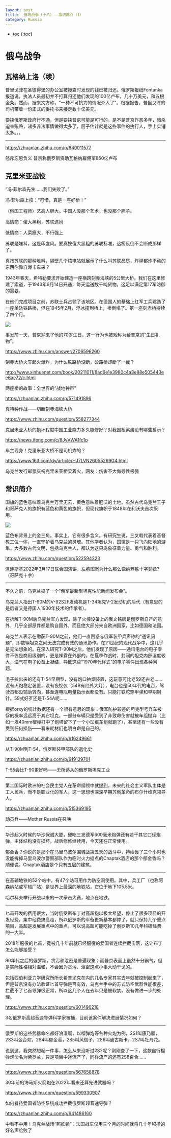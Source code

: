 ```yaml
---
layout: post
title:  俄乌战争（十八）——常识简介（1）
category: Russia 
---
```


* toc
{:toc}

# 俄乌战争

## 瓦格纳上洛（续）

普里戈津在圣彼得堡的办公室被搜查时发现的钱已被归还。俄罗斯报纸Fontanka报道说，执法人员最初并不打算归还他们发现的100亿卢布，几十万美元，和五根金条。然而，据来文方称，"一种不可抗力的情况介入了"。根据报告，普里戈津的司机带着一份正式的委托书来接走数十亿美元。

要挟俄罗斯政府行不通，但是要挟普京可能是可行的。是不是普京作恶多年，暗杀迫害贿赂，诸多非法事情做得太多了，厨子估计就是这些事件的执行人，手上实锤太多。。。

---

https://zhuanlan.zhihu.com/p/640011577

怒斥忘恩负义 普京称俄罗斯资助瓦格纳雇佣军860亿卢布

## 克里米亚战役

“冯·菲尔森先生……我们失败了。”

冯·菲尔森上校：“可惜，真是一座好桥！”

（俄国工程师）艺高人胆大。中国人没那个艺术，也没那个胆子。

高情商：傻大黑粗，苏联遗风

低情商：人菜瘾大，不行强上

苏联是堆料，这是印度风。要真按傻大黑粗的苏联标准，这桥反倒不会断成那样了。

真按苏联的那种堆料，隔壁几个核电站就展示了什么叫苏联品质，炸弹都炸不动的东西你靠自爆卡车来？

1943年春天，希特勒要求开始建造一座横跨刻赤海峡的5公里大桥。我们在这里修建了索道，于1943年6月14日开通，每天运送数千吨货物。这足以满足第17军防御的需要。

在他们完成项目之前，苏联士兵占领了该地区。在德国人的基础上红军工兵建造了一座单轨铁路桥，但在1945年2月，浮冰撞到桥上，桥倒塌了。第一座刻赤桥持续了四个月。

![](/images/img5/bridge.jpg)

事发前一天，普京迎来了他的70岁生日，这一行为也被戏称为给普京的“生日礼物”。

https://www.zhihu.com/answer/2706596260

刻赤大桥火车起火爆炸，为什么铁路桥没断，公路桥却断了一截？

http://www.xinhuanet.com/book/20211011/8ad6e1e3980c4a3e88e505443ee6ae72/c.html

两座桥的故事：全世界的“战地钟声”

https://zhuanlan.zhihu.com/p/571491896

真特种作战——切断刻赤海峡大桥

https://www.zhihu.com/question/558277344

克里米亚大桥的损坏程度中国工业能力多久能修好？对我国桥梁建设有哪些启示？

https://news.ifeng.com/c/8JyVWA1fc1p

车主现身！克里米亚大桥不是司机炸的？

https://www.163.com/dy/article/HJ7LVN26055269G4.html

乌克兰发行邮票庆祝克里米亚桥梁着火，网友：伤害不大侮辱性极强

## 常识简介

国旗的蓝色意味着乌克兰万里无云，黄色意味着肥沃的土地。虽然古代乌克兰王子和哥萨克人的旗帜有蓝色和黄色的旗帜，但现代旗帜于1848年在利沃夫首次采用。

![](/images/img5/Emblems_of_the_Armed_forces_of_Ukraine.png)

蓝色布背景上的金三角。事实上，它有很多含义。有研究生说，三叉戟代表着基督教三位一体，一直守护着乌克兰的灵魂。其他学者认为，国徽是一只飞向陆地的游隼。大多数古代文明，包括乌克兰人，都认为这只鸟象征着力量、勇气和胜利。

https://www.zhihu.com/question/522594323

泽连斯基2022年3月17日联合国演讲，左胸图案为什么那么像纳粹铁十字勋章?（哥萨克十字）

---

不久之前，乌克兰搞了一个“俄军最新型坦克性能新闻发布会”。

乌克兰人指出T-90M的V-92S2F发动机是T-34坦克V-2发动机的后代（有意思的是后者又是德国人1930年技术的传承者）。

在拆解T-90M后乌克兰军方发现，除了火控设备上的俄文铭牌是俄罗斯自产的意外，几乎全部原件都是购自国外，而且绝大部分来自欧洲国家，比如德国和法国。

乌克兰人表示在缴获T-90M之前，他们一直困惑与俄军装甲兵声称的“通讯问题”，即数辆坦克之间无法完成有效的通讯协作。在21世纪的现代战争中，这几乎是无法想象的。在深入研究T-90M之后，他们发现了原因——通讯电台的电子零件不仅是商用级别的，更是裸露在外部的。在夏季作战时，封闭的坦克内部湿度较大，湿气在电子设备上凝结，导致这些“1970年代样式”的电子零件出现各种问题。

毛子拉出来的还有T-54早期型，没有炮口抽烟装置，这玩意可比老59还古老……没有火炮稳定装置，没有夜视仪（54B有红外大灯），电台也是50年代的电台，驾驶员都没辅助转向，甚至连电瓶电量指示表都没有。只能打铁坨穿甲弹和早期钢针。59式好歹还是T-54A呢……

根据orxy的统计数据还有一个很有意思的现象：俄军防护较差的坦克型号弃车被俘的概率远远高于其它坦克，一部分车辆只是受到了非致命伤害就被车组抛弃（比如一发40mm榴弹打中了炮塔留下了一个小凹痕车组就跑了），甚至还有一些没有受到任何损伤——看来耗材们也明白命是自己的。

https://zhuanlan.zhihu.com/p/616249661

从T-90M到T-54，俄罗斯装甲部队的退化史

https://zhuanlan.zhihu.com/p/619129701

T-55会比T-90更好吗——无所适从的俄罗斯坦克工业

---

第二国际时欧洲的社会民主党人在革命纲领中就提到，未来的社会主义军队主体是工人民兵，而不是职业化的军人。这一思想也深深早期苏俄革命的布尔什维克领导人。

https://zhuanlan.zhihu.com/p/515369195

动员兵——Mother Russia在召唤

---

华沙起义时候的华沙保诚大厦，硬吃三发德军600毫米炮弹还有若干其它口径炮弹，主体结构没有损坏，战后修修继续用，今天还在正常使用。

郁金香？你说的是那个在马里乌波尔围城战第五天的战斗中，持续轰了三个小时也没能拆掉马里乌波尔警察部队作为临时火力据点的Cnaptak酒店的那个郁金香吗？顺便说，Cnaptak酒店是个只有五层的建筑。

---

在基辅地铁的52个站中，有47个站可用作为防空洞使用。其中，兵工厂（也称阿森纳站或军械厂站）是世界上最深的地铁站，它位于地下105.5米。

哈尔科夫举行开战以来的一次拳击大赛，地点在地铁。

---

匕首开发的费用很大，当时俄罗斯布丁对高超抱以极大希望，停止了很多项目的开发经费，集中经费搞高超，所以俄罗斯的军备更新基本都停了，就只保持几个重点项目，高超是发展重点中的重点，可以说高超可能吃掉了俄罗斯10几年科研经费的一大半。

2018年服役的匕首，竟被几十年前就已经服役的爱国者连续拦截击落，这让布丁怎么能够接受？

90年代之后的俄罗斯，贪污和泄密是普遍现象；而普京表面上虽然十分霸气，但是实际性格相对温和，不会因为贪污、泄密这点小事大动干戈的。

包括西伯利亚力学研究所所长希普尤克在内的几名专家其实去年就被控制起来了，但是普京没有办法验证匕首导弹是否有效，乌克兰手中的苏式防空武器性能很差，拦截不了匕首导弹很正常，所以这几个人在去年只是被软禁，没有做进一步的处理。

https://www.zhihu.com/question/601496218

3名俄罗斯高超音速导弹科学家被捕，目前该案件解决进展情况如何？

---

俄罗斯的这些武器命名都好浪漫啊，以榴弹炮等各种火炮为例，2S1叫康乃馨，2S3叫金合欢，2S4叫郁金香，2S5叫风信子，2S6叫通古斯卡，2S7叫牡丹花。

说到这，我突然想起一件事，怎么从来没听过2S2呢？刚刚查了一下，这款自行榴弹炮命名为紫罗兰，只是项目中途流产了，同样流产的还有2S8百合……

---

https://www.zhihu.com/question/567658878

30年前的海马斯火箭炮在2022年看来还算先进武器吗？

https://www.zhihu.com/question/599330907

如何看待爱国者防空系统成功拦截俄罗斯超音速导弹？

https://zhuanlan.zhihu.com/p/641486160

中看不中用！乌克兰战场“照妖镜”：法国战车仅用三个月的时间就将几十年积攒的好名声给败了

